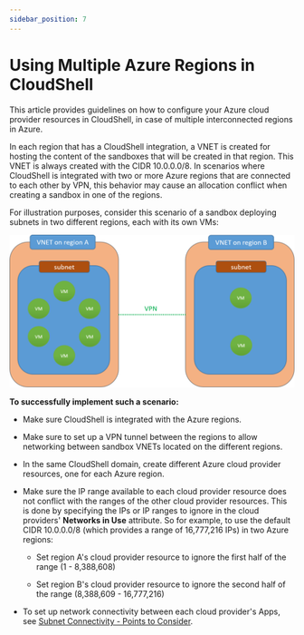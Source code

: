 ```yaml
---
sidebar_position: 7
---
```


# Using Multiple Azure Regions in CloudShell

This article provides guidelines on how to configure your Azure cloud provider resources in CloudShell, in case of multiple interconnected regions in Azure.

In each region that has a CloudShell integration, a VNET is created for hosting the content of the sandboxes that will be created in that region. This VNET is always created with the CIDR 10.0.0.0/8. In scenarios where CloudShell is integrated with two or more Azure regions that are connected to each other by VPN, this behavior may cause an allocation conflict when creating a sandbox in one of the regions.

For illustration purposes, consider this scenario of a sandbox deploying subnets in two different regions, each with its own VMs:

![](/Images/Admin-Guide/Azure-deployment-type/Multi-Azure-Deployment.png)

**To successfully implement such a scenario:**

- Make sure CloudShell is integrated with the Azure regions.
- Make sure to set up a VPN tunnel between the regions to allow networking between sandbox VNETs located on the different regions.
- In the same CloudShell domain, create different Azure cloud provider resources, one for each Azure region.
- Make sure the IP range available to each cloud provider resource does not conflict with the ranges of the other cloud provider resources. This is done by specifying the IPs or IP ranges to ignore in the cloud providers' **Networks in Use** attribute. So for example, to use the default CIDR 10.0.0.0/8 (which provides a range of 16,777,216 IPs) in two Azure regions:
    
    - Set region A's cloud provider resource to ignore the first half of the range (1 - 8,388,608)
        
    - Set region B's cloud provider resource to ignore the second half of the range (8,388,609 - 16,777,216)
- To set up network connectivity between each cloud provider's Apps, see [Subnet Connectivity - Points to Consider](https://help.quali.com/Online%20Help/0.0/Portal/Content/Admn/Cnct-Ctrl-Subnets-Cnsdr.htm).
